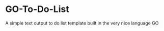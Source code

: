 GO-To-Do-List
=============
A simple text output to do list template built in the very nice language GO
